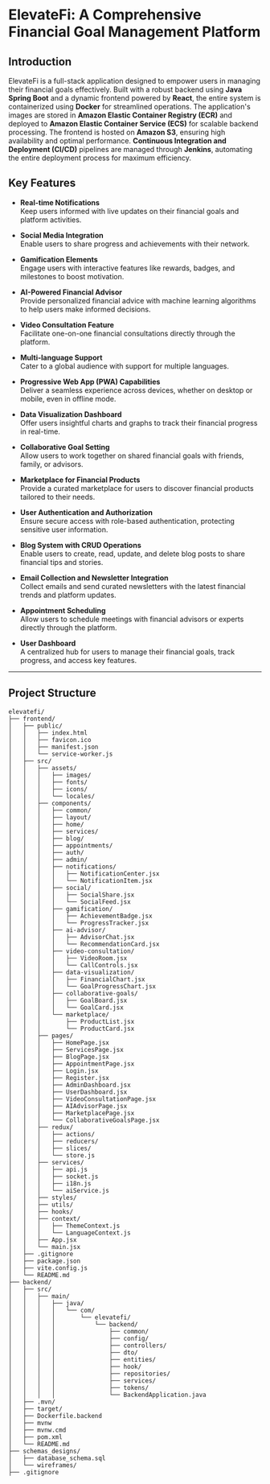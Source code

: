 # ElevateFi: A Comprehensive Financial Goal Management Platform

## Introduction

ElevateFi is a full-stack application designed to empower users in managing their financial goals effectively. Built with a robust backend using **Java Spring Boot** and a dynamic frontend powered by **React**, the entire system is containerized using **Docker** for streamlined operations. The application's images are stored in **Amazon Elastic Container Registry (ECR)** and deployed to **Amazon Elastic Container Service (ECS)** for scalable backend processing. The frontend is hosted on **Amazon S3**, ensuring high availability and optimal performance. **Continuous Integration and Deployment (CI/CD)** pipelines are managed through **Jenkins**, automating the entire deployment process for maximum efficiency.

## Key Features

- **Real-time Notifications**  
  Keep users informed with live updates on their financial goals and platform activities.
  
- **Social Media Integration**  
  Enable users to share progress and achievements with their network.

- **Gamification Elements**  
  Engage users with interactive features like rewards, badges, and milestones to boost motivation.

- **AI-Powered Financial Advisor**  
  Provide personalized financial advice with machine learning algorithms to help users make informed decisions.

- **Video Consultation Feature**  
  Facilitate one-on-one financial consultations directly through the platform.

- **Multi-language Support**  
  Cater to a global audience with support for multiple languages.

- **Progressive Web App (PWA) Capabilities**  
  Deliver a seamless experience across devices, whether on desktop or mobile, even in offline mode.

- **Data Visualization Dashboard**  
  Offer users insightful charts and graphs to track their financial progress in real-time.

- **Collaborative Goal Setting**  
  Allow users to work together on shared financial goals with friends, family, or advisors.

- **Marketplace for Financial Products**  
  Provide a curated marketplace for users to discover financial products tailored to their needs.

- **User Authentication and Authorization**  
  Ensure secure access with role-based authentication, protecting sensitive user information.

- **Blog System with CRUD Operations**  
  Enable users to create, read, update, and delete blog posts to share financial tips and stories.

- **Email Collection and Newsletter Integration**  
  Collect emails and send curated newsletters with the latest financial trends and platform updates.

- **Appointment Scheduling**  
  Allow users to schedule meetings with financial advisors or experts directly through the platform.

- **User Dashboard**  
  A centralized hub for users to manage their financial goals, track progress, and access key features.

---

## Project Structure

```plaintext
elevatefi/
├── frontend/
│   ├── public/
│   │   ├── index.html
│   │   ├── favicon.ico
│   │   ├── manifest.json
│   │   └── service-worker.js
│   ├── src/
│   │   ├── assets/
│   │   │   ├── images/
│   │   │   ├── fonts/
│   │   │   ├── icons/
│   │   │   └── locales/
│   │   ├── components/
│   │   │   ├── common/
│   │   │   ├── layout/
│   │   │   ├── home/
│   │   │   ├── services/
│   │   │   ├── blog/
│   │   │   ├── appointments/
│   │   │   ├── auth/
│   │   │   ├── admin/
│   │   │   ├── notifications/
│   │   │   │   ├── NotificationCenter.jsx
│   │   │   │   └── NotificationItem.jsx
│   │   │   ├── social/
│   │   │   │   ├── SocialShare.jsx
│   │   │   │   └── SocialFeed.jsx
│   │   │   ├── gamification/
│   │   │   │   ├── AchievementBadge.jsx
│   │   │   │   └── ProgressTracker.jsx
│   │   │   ├── ai-advisor/
│   │   │   │   ├── AdvisorChat.jsx
│   │   │   │   └── RecommendationCard.jsx
│   │   │   ├── video-consultation/
│   │   │   │   ├── VideoRoom.jsx
│   │   │   │   └── CallControls.jsx
│   │   │   ├── data-visualization/
│   │   │   │   ├── FinancialChart.jsx
│   │   │   │   └── GoalProgressChart.jsx
│   │   │   ├── collaborative-goals/
│   │   │   │   ├── GoalBoard.jsx
│   │   │   │   └── GoalCard.jsx
│   │   │   └── marketplace/
│   │   │       ├── ProductList.jsx
│   │   │       └── ProductCard.jsx
│   │   ├── pages/
│   │   │   ├── HomePage.jsx
│   │   │   ├── ServicesPage.jsx
│   │   │   ├── BlogPage.jsx
│   │   │   ├── AppointmentPage.jsx
│   │   │   ├── Login.jsx
│   │   │   ├── Register.jsx
│   │   │   ├── AdminDashboard.jsx
│   │   │   ├── UserDashboard.jsx
│   │   │   ├── VideoConsultationPage.jsx
│   │   │   ├── AIAdvisorPage.jsx
│   │   │   ├── MarketplacePage.jsx
│   │   │   └── CollaborativeGoalsPage.jsx
│   │   ├── redux/
│   │   │   ├── actions/
│   │   │   ├── reducers/
│   │   │   ├── slices/
│   │   │   └── store.js
│   │   ├── services/
│   │   │   ├── api.js
│   │   │   ├── socket.js
│   │   │   ├── i18n.js
│   │   │   └── aiService.js
│   │   ├── styles/
│   │   ├── utils/
│   │   ├── hooks/
│   │   ├── context/
│   │   │   ├── ThemeContext.js
│   │   │   └── LanguageContext.js
│   │   ├── App.jsx
│   │   └── main.jsx
│   ├── .gitignore
│   ├── package.json
│   ├── vite.config.js
│   └── README.md
├── backend/
│   ├── src/
│   │   ├── main/
│   │   │   ├── java/
│   │   │   │   └── com/
│   │   │   │       └── elevatefi/
│   │   │   │           └── backend/
│   │   │   │               ├── common/
│   │   │   │               ├── config/
│   │   │   │               ├── controllers/
│   │   │   │               ├── dto/
│   │   │   │               ├── entities/
│   │   │   │               ├── hook/
│   │   │   │               ├── repositories/
│   │   │   │               ├── services/
│   │   │   │               ├── tokens/
│   │   │   │               └── BackendApplication.java
│   ├── .mvn/
│   ├── target/
│   ├── Dockerfile.backend
│   ├── mvnw
│   ├── mvnw.cmd
│   ├── pom.xml
│   └── README.md
├── schemas_designs/
│   ├── database_schema.sql
│   └── wireframes/
├── .gitignore
```
